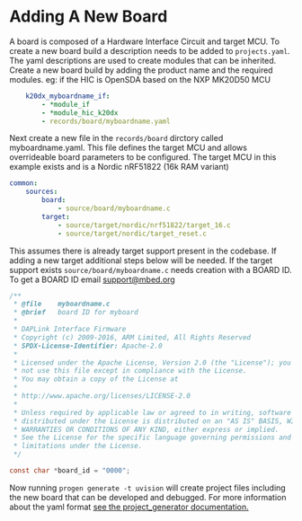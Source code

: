 # Adding A New Board
A board is composed of a Hardware Interface Circuit and target MCU. To create a new board build a description needs to be added to `projects.yaml`. The yaml descriptions are used to create modules that can be inherited. Create a new board build by adding the product name and the required modules. eg: if the HIC is OpenSDA based on the NXP MK20D50 MCU

```yaml
    k20dx_myboardname_if:
        - *module_if
        - *module_hic_k20dx
        - records/board/myboardname.yaml
```

Next create a new file in the `records/board` dirctory called myboardname.yaml. This file defines the target MCU and allows overrideable board parameters to be configured. The target MCU in this example exists and is a Nordic nRF51822 (16k RAM variant)

```yaml
common:
    sources:
        board:
            - source/board/myboardname.c
        target:
            - source/target/nordic/nrf51822/target_16.c
            - source/target/nordic/target_reset.c
```

This assumes there is already target support present in the codebase. If adding a new target additional steps below will be needed. If the target support exists `source/board/myboardname.c` needs creation with a BOARD ID. To get a BOARD ID email support@mbed.org
```c
/**
 * @file    myboardname.c
 * @brief   board ID for myboard
 *
 * DAPLink Interface Firmware
 * Copyright (c) 2009-2016, ARM Limited, All Rights Reserved
 * SPDX-License-Identifier: Apache-2.0
 *
 * Licensed under the Apache License, Version 2.0 (the "License"); you may
 * not use this file except in compliance with the License.
 * You may obtain a copy of the License at
 *
 * http://www.apache.org/licenses/LICENSE-2.0
 *
 * Unless required by applicable law or agreed to in writing, software
 * distributed under the License is distributed on an "AS IS" BASIS, WITHOUT
 * WARRANTIES OR CONDITIONS OF ANY KIND, either express or implied.
 * See the License for the specific language governing permissions and
 * limitations under the License.
 */

const char *board_id = "0000";
```

Now running `progen generate -t uvision` will create project files including the new board that can be developed and debugged. For more information about the yaml format [see the project_generator documentation.](https://github.com/project-generator/project_generator/wiki/Getting_started)
